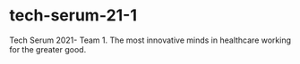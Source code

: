 # tech-serum-21-1

Tech Serum 2021- Team 1. The most innovative minds in healthcare working for the greater good.
